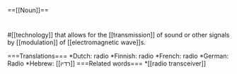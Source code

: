 ==[[Noun]]==

#
#[[technology]] that allows for the [[transmission]] of sound or other signals by [[modulation]] of [[electromagnetic wave]]s.

===Translations===
*Dutch: radio
*Finnish: radio
*French: radio
*German: Radio
*Hebrew: [[רדיו]]
===Related words===
*[[radio transceiver]]